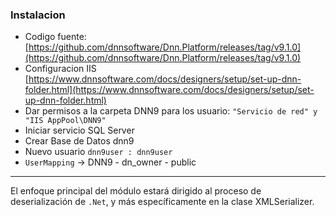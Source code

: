 ### Instalacion
- Codigo fuente: [https://github.com/dnnsoftware/Dnn.Platform/releases/tag/v9.1.0](https://github.com/dnnsoftware/Dnn.Platform/releases/tag/v9.1.0)
- Configuracion IIS [https://www.dnnsoftware.com/docs/designers/setup/set-up-dnn-folder.html](https://www.dnnsoftware.com/docs/designers/setup/set-up-dnn-folder.html)
- Dar permisos a la carpeta DNN9 para los usuario: `"Servicio de red" y "IIS AppPool\DNN9"`
- Iniciar servicio SQL Server
- Crear Base de Datos dnn9
- Nuevo usuario `dnn9user : dnn9user`
- `UserMapping` -> DNN9 - dn_owner - public

----

El enfoque principal del módulo estará dirigido al proceso de deserialización de `.Net`, y más específicamente en la clase XMLSerializer.
